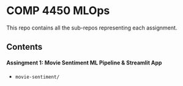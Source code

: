 # COMP 4450 MLOps
This repo contains all the sub-repos representing each assignment.

## Contents

#### Assingment 1: Movie Sentiment ML Pipeline & Streamlit App
- `movie-sentiment/`



